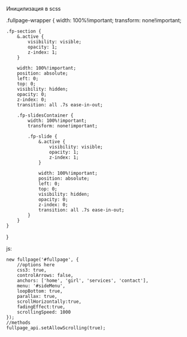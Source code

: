 Иницилизация в scss

.fullpage-wrapper {
	width: 100%!important;
	transform: none!important;
	
	.fp-section {
		&.active {
			visibility: visible;
			opacity: 1;
			z-index: 1;
		}
		
		width: 100%!important;
		position: absolute;
		left: 0;
		top: 0;
		visibility: hidden;
		opacity: 0;
		z-index: 0;
		transition: all .7s ease-in-out;
		
		.fp-slidesContainer {
			width: 100%!important;
			transform: none!important;
			
			.fp-slide {
				&.active {
					visibility: visible;
					opacity: 1;
					z-index: 1;
				}
				
				width: 100%!important;
				position: absolute;
				left: 0;
				top: 0;
				visibility: hidden;
				opacity: 0;
				z-index: 0;
				transition: all .7s ease-in-out;
			}
		}
	}
}

js:

	new fullpage('#fullpage', {
		//options here
		css3: true,
		controlArrows: false,
		anchors: ['home', 'girl', 'services', 'contact'],
		menu: '#sideMenu',
		loopBottom: true,
		parallax: true,
		scrollHorizontally:true,
		fadingEffect:true,
		scrollingSpeed: 1000
	});
	//methods
	fullpage_api.setAllowScrolling(true);
